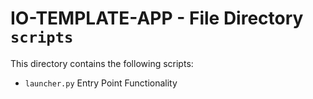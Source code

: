 # IO-TEMPLATE-APP - File Directory **`scripts`**

This directory contains the following scripts:

- `launcher.py` Entry Point Functionality 